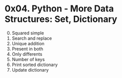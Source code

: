 # 0x04. Python - More Data Structures: Set, Dictionary

0. Squared simple
1. Search and replace
2. Unique addition
3. Present in both
4. Only differents
5. Number of keys
6. Print sorted dictionary
7. Update dictionary
